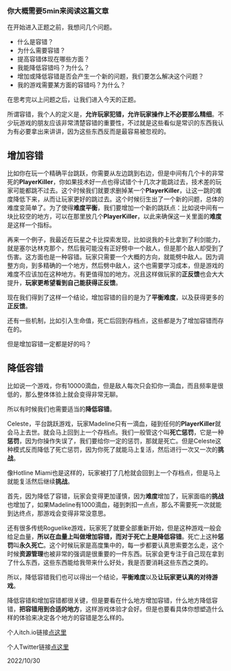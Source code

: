 ### 你大概需要5min来阅读这篇文章

在开始进入正题之前，我想问几个问题。

- 什么是容错？
- 为什么需要容错？
- 提高容错体现在哪些方面？
- 我能降低容错吗？为什么？
- 增加或降低容错是否会产生一个新的问题，我们要怎么解决这个问题？
- 我的游戏需要某方面的容错吗？为什么？

在思考完以上问题之后，让我们进入今天的正题。

所谓容错，我个人的定义是，**允许玩家犯错，允许玩家操作上不必要那么精细**。不少玩游戏的朋友应该非常清楚容错的重要性，不过就是这些看似是常识的东西我认为有必要拿出来讲讲，因为这些东西反而是最容易被忽视的。

## 增加容错

比如你在玩一个精确平台跳跃，你需要从左边跳到右边，但是中间有几个卡的非常死的**PlayerKiller**，你如果技术好一点也得试错个十几次才能跳过去，技术差的玩家可能都跳不过去。这个时候我们就要求删掉某一个**PlayerKiller**，让这一跳的难度降低下来，从而让玩家更好的跳过去。这个时候衍生出了一个新的问题，总体的难度变简单了。为了使得**难度平衡**，我们要增加一个新的跳跃点：比如说中间有一块比较空的地方，可以在那里放几个**PlayerKiller**，以此来确保这一关里面的**难度**是这样一个指标。

再来一个例子，我最近在玩星之卡比探索发现，比如说我的卡比拿到了利剑能力，就是塞尔达林克那个，然后我可能没有正好劈中一个敌人，但是那个敌人却受到了伤害。这方面也是一种容错。玩家只需要一个大概的方向，就能劈中敌人。因为调整方向，到多精确的一个地方，然后劈中敌人，这个也需要学习成本，但是游戏的难度不应该加在这种地方。有更值得加的地方。况且这样做玩家的**正反馈**也会大大提升，**玩家更希望看到自己能获得正反馈**。

现在我们得到了这样一个结论，增加容错的目的是为了**平衡难度**，以及获得更多的**正反馈**。

还有一些机制，比如引入生命值，死亡后回到存档点，这些都是为了增加容错而存在的。

但是增加容错一定都是好的吗？

## 降低容错

比如说一个游戏，你有10000滴血，但是敌人每次只会扣你一滴血，而且频率是很低的，那么整体体验上就会变得非常无聊。

所以有时候我们也需要适当的**降低容错**。

Celeste，平台跳跃游戏，玩家Madeline只有一滴血，碰到任何的**PlayerKiller**就会马上去世。就会马上回到上一个存档点。我们一般管这个叫**死亡惩罚**，它是一种**惩罚**，因为你操作失误了，我们要给你一定的惩罚，那就是死亡。但是Celeste这种模式反而降低了死亡惩罚，因为你死了就能马上复活，然后进行一次又一次的**挑战**。

像Hotline Miami也是这样的，玩家被打了几枪就会回到上一个存档点，但是马上就能复活然后继续**挑战**。

首先，因为降低了容错，玩家会变得更加谨慎，因为**难度**增加了，玩家面临的**挑战**也增加了，如果Madeline有1000滴血，碰到刺扣一点点，那么不需要死一次就能到达终点，那游戏会变得非常没意思。

还有很多传统Roguelike游戏，玩家死了就要全部重新开始，但是这种游戏一般会给足血量，**所以在血量上叫做增加容错，而对于死亡上是降低容错**。死亡上这种**惩罚**叫**永久死亡**。这个时候玩家是高度集中的，每一步都要认真思索要怎么走，这个时候**资源管理**也被非常的强调是很重要的一件东西。玩家会更专注于自己现在拿到了什么东西，这些东西能给我带来什么好处，我是否要消耗这些东西之类的。

所以，降低容错我们也可以得出一个结论，**平衡难度**以及**让玩家更认真的对待游戏**。

降低容错和增加容错都很关键，但是要看在什么地方增加容错，什么地方降低容错，**把容错用到合适的地方**，这样游戏体验才会好。但是也要看具体你想塑造什么样的体验来决定各个地方的容错是怎么样的。

个人itch.io链接[点这里](https://feishiko.itch.io/)

个人Twitter链接[点这里](https://twitter.com/FeishikoMonster)

2022/10/30